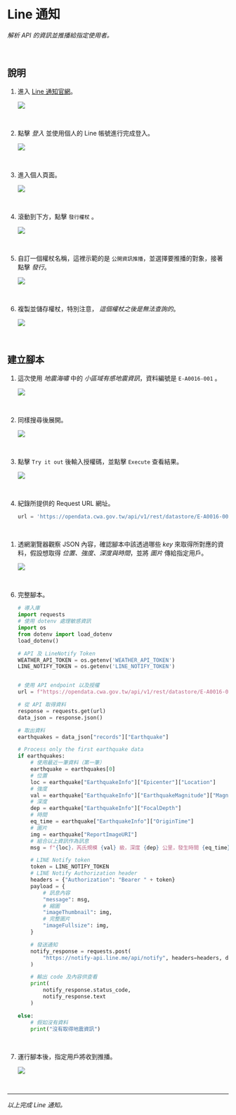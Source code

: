 # Line 通知

_解析 API 的資訊並推播給指定使用者。_

<br>

## 說明

1. 進入 [Line 通知官網](https://notify-bot.line.me/zh_TW/)。
   
    ![](images/img_68.png)

<br>

2. 點擊 _登入_ 並使用個人的 Line 帳號進行完成登入。

   ![](images/img_56.png)

<br>

3. 進入個人頁面。

   ![](images/img_57.png)

<br>

4. 滾動到下方，點擊 `發行權杖` 。

   ![](images/img_58.png)

<br>

5. 自訂一個權杖名稱，這裡示範的是 `公開資訊推播`，並選擇要推播的對象，接著點擊 _發行_。

   ![](images/img_59.png)

<br>

6. 複製並儲存權杖，特別注意， _這個權杖之後是無法查詢的_。

    ![](images/img_60.png)

<br>

## 建立腳本

1. 這次使用 _地震海嘯_ 中的 _小區域有感地震資訊_，資料編號是 `E-A0016-001` 。

    ![](images/img_61.png)

<br>

2. 同樣搜尋後展開。

    ![](images/img_64.png)

<br>

3. 點擊 `Try it out` 後輸入授權碼，並點擊 `Execute` 查看結果。

    ![](images/img_65.png)

<br>

4. 紀錄所提供的 Request URL 網址。

    ```python
    url = 'https://opendata.cwa.gov.tw/api/v1/rest/datastore/E-A0016-001?Authorization=<這會是個人的授權碼>'
    ```

<br>

1. 透網瀏覽器觀察 JSON 內容，確認腳本中該透過哪些 _key_ 來取得所對應的資料，假設想取得 _位置、強度、深度與時間_，並將 _圖片_ 傳給指定用戶。

    ![](images/img_66.png)

<br>

6. 完整腳本。

    ```python
    # 導入庫
    import requests
    # 使用 dotenv 處理敏感資訊
    import os
    from dotenv import load_dotenv
    load_dotenv()

    # API 及 LineNotify Token
    WEATHER_API_TOKEN = os.getenv('WEATHER_API_TOKEN')
    LINE_NOTIFY_TOKEN = os.getenv('LINE_NOTIFY_TOKEN')


    # 使用 API endpoint 以及授權
    url = f"https://opendata.cwa.gov.tw/api/v1/rest/datastore/E-A0016-001?Authorization={WEATHER_API_TOKEN}"

    # 從 API 取得資料
    response = requests.get(url)
    data_json = response.json()

    # 取出資料
    earthquakes = data_json["records"]["Earthquake"]

    # Process only the first earthquake data
    if earthquakes:
        # 使用最近一筆資料（第一筆）
        earthquake = earthquakes[0]
        # 位置
        loc = earthquake["EarthquakeInfo"]["Epicenter"]["Location"]
        # 強度
        val = earthquake["EarthquakeInfo"]["EarthquakeMagnitude"]["MagnitudeValue"]
        # 深度
        dep = earthquake["EarthquakeInfo"]["FocalDepth"]
        # 時間
        eq_time = earthquake["EarthquakeInfo"]["OriginTime"]
        # 圖片
        img = earthquake["ReportImageURI"]
        # 組合以上資訊作為訊息
        msg = f"{loc}，芮氏規模 {val} 級，深度 {dep} 公里，發生時間 {eq_time}"

        # LINE Notify token
        token = LINE_NOTIFY_TOKEN
        # LINE Notify Authorization header
        headers = {"Authorization": "Bearer " + token}
        payload = {
            # 訊息內容
            "message": msg,
            # 縮圖
            "imageThumbnail": img,
            # 完整圖片
            "imageFullsize": img,
        }

        # 發送通知
        notify_response = requests.post(
            "https://notify-api.line.me/api/notify", headers=headers, data=payload
        )

        # 輸出 code 及內容供查看
        print(
            notify_response.status_code,
            notify_response.text
        )

    else:
        # 假如沒有資料
        print("沒有取得地震資訊")
    ```

<br>

7. 運行腳本後，指定用戶將收到推播。

    ![](images/img_67.png)

<br>

___

_以上完成 Line 通知。_